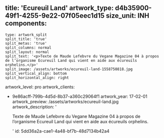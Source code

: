 title: 'Ecureuil Land'
artwork_type: d4b35900-49f1-4255-9e22-07f05eec1d15
size_unit: INH
components:
  -
    type: artwork_split
    split_title: 'true'
    split_metas: 'true'
    split_columns: normal
    split_layout: normal
    split_text: '<p>Texte de Maude Lefebvre du Vegane Magazine 04 à propos de l’organisme Ecureuil Land qui vient en aide aux écureuils orphelins.</p>'
    split_image: /assets/artworks/ecureuil-land-1558750818.jpg
    split_vertical_align: bottom
    split_horizontal_align: right
artwork_level: pro
artwork_clients:
  - 9e86acff-799b-4d5d-8b37-a360c29064f1
artwork_year: 17-02-01
artwork_preview: /assets/artworks/ecureuil-land.jpg
artwork_description: '<p>Texte de Maude Lefebvre du Vegane Magazine 04 à propos de l’organisme Ecureuil Land qui vient en aide aux écureuils orphelins.</p>'
id: 5dd36a2a-cae1-4a48-bf7b-48d7134b42a4
